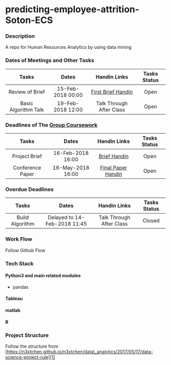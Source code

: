 # predicting-employee-attrition-Soton-ECS
### Description
A repo for Human Resources Analytics by using data mining

### Dates of Meetings and Other Tasks
| Tasks | Dates | Handin Links | Tasks Status |
| :-----: | :-----: | :--------------: | :-------------: |
| Review of Brief | 15-Feb-2018 00:00 | [First Brief Handin](http://handin.ecs.soton.ac.uk/handin/1718/COMP6237/1/) | Open |
| Basic Algorithm Talk | 19-Feb-2018 12:00 | Talk Through After Class | Open |

### Deadlines of The [Group Coursework](http://comp6237.ecs.soton.ac.uk/cw/coursework1.html)
| Tasks | Dates | Handin Links | Tasks Status |
| :-----: | :-----: | :--------------: | :-------------: |
| Project Brief | 16-Feb-2018 16:00 | [Brief Handin](http://handin.ecs.soton.ac.uk/handin/1718/COMP6237/1/) | Open |
| Conference Paper | 16-May-2018 16:00 | [Final Paper Handin](http://handin.ecs.soton.ac.uk/handin/1718/COMP6237/2/) | Open |

### Overdue Deadlines
| Tasks | Dates | Handin Links | Tasks Status |
| :-----: | :-----: | :--------------: | :-------------: |
| Build Algorithm | Delayed to 14-Feb-2018 11:45 | Talk Through After Class | Closed |

### Work Flow
Follow Github Flow
### Tech Stack

#### Python3 and main related modules
- pandas

#### Tableau
#### matlab
#### R

### Project Structure
Follow the structure from [https://n3xtchen.github.io/n3xtchen/data\_analytics/2017/05/17/data-science-project-rule][1]

[1]:	https://n3xtchen.github.io/n3xtchen/data_analytics/2017/05/17/data-science-project-rule
